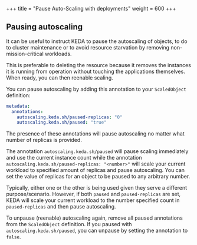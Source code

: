 +++
title = "Pause Auto-Scaling with deployments"
weight = 600
+++

## Pausing autoscaling

It can be useful to instruct KEDA to pause the autoscaling of objects, to do to cluster maintenance or to avoid resource starvation by removing non-mission-critical workloads.

This is preferable to deleting the resource because it removes the instances it is running from operation without touching the applications themselves. When ready, you can then reenable scaling.

You can pause autoscaling by adding this annotation to your `ScaledObject` definition:


```yaml
metadata:
  annotations:
    autoscaling.keda.sh/paused-replicas: "0"
    autoscaling.keda.sh/paused: "true"
```

The presence of these annotations will pause autoscaling no matter what number of replicas is provided.

The annotation `autoscaling.keda.sh/paused` will pause scaling immediately and use the current instance count while the annotation `autoscaling.keda.sh/paused-replicas: "<number>"` will scale your current workload to specified amount of replicas and pause autoscaling. You can set the value of replicas for an object to be paused to any arbitrary number.

Typically, either one or the other is being used given they serve a different purpose/scenario. However, if both `paused` and `paused-replicas` are set, KEDA will scale your current workload to the number specified count in `paused-replicas` and then pause autoscaling.

To unpause (reenable) autoscaling again, remove all paused annotations from the `ScaledObject` definition. If you paused with `autoscaling.keda.sh/paused`, you can unpause by setting the annotation to `false`.
